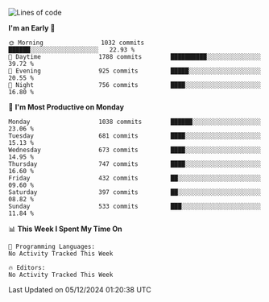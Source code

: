 <!--START_SECTION:waka-->
![Lines of code](https://img.shields.io/badge/From%20Hello%20World%20I%27ve%20Written-39.6%20million%20lines%20of%20code-blue)

**I'm an Early 🐤** 

```text
🌞 Morning                1032 commits        ██████░░░░░░░░░░░░░░░░░░░   22.93 % 
🌆 Daytime                1788 commits        ██████████░░░░░░░░░░░░░░░   39.72 % 
🌃 Evening                925 commits         █████░░░░░░░░░░░░░░░░░░░░   20.55 % 
🌙 Night                  756 commits         ████░░░░░░░░░░░░░░░░░░░░░   16.80 % 
```
📅 **I'm Most Productive on Monday** 

```text
Monday                   1038 commits        ██████░░░░░░░░░░░░░░░░░░░   23.06 % 
Tuesday                  681 commits         ████░░░░░░░░░░░░░░░░░░░░░   15.13 % 
Wednesday                673 commits         ████░░░░░░░░░░░░░░░░░░░░░   14.95 % 
Thursday                 747 commits         ████░░░░░░░░░░░░░░░░░░░░░   16.60 % 
Friday                   432 commits         ██░░░░░░░░░░░░░░░░░░░░░░░   09.60 % 
Saturday                 397 commits         ██░░░░░░░░░░░░░░░░░░░░░░░   08.82 % 
Sunday                   533 commits         ███░░░░░░░░░░░░░░░░░░░░░░   11.84 % 
```


📊 **This Week I Spent My Time On** 

```text
💬 Programming Languages: 
No Activity Tracked This Week

🔥 Editors: 
No Activity Tracked This Week
```


 Last Updated on 05/12/2024 01:20:38 UTC
<!--END_SECTION:waka-->
```

